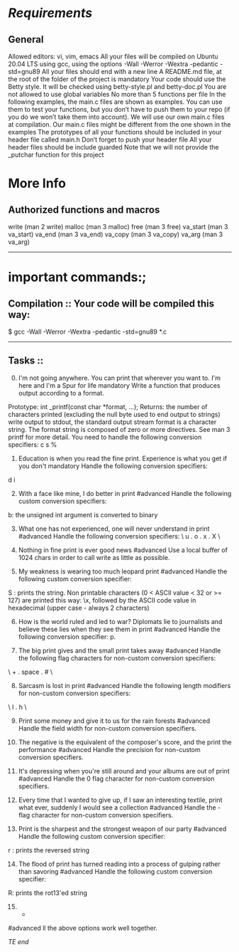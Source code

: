 # *Requirements*
## General
Allowed editors: vi, vim, emacs
All your files will be compiled on Ubuntu 20.04 LTS using gcc, using the options -Wall -Werror -Wextra -pedantic -std=gnu89
All your files should end with a new line
A README.md file, at the root of the folder of the project is mandatory
Your code should use the Betty style. It will be checked using betty-style.pl and betty-doc.pl
You are not allowed to use global variables
No more than 5 functions per file
In the following examples, the main.c files are shown as examples. You can use them to test your functions, but you don’t have to push them to your repo (if you do we won’t take them into account). We will use our own main.c files at compilation. Our main.c files might be different from the one shown in the examples
The prototypes of all your functions should be included in your header file called main.h
Don’t forget to push your header file
All your header files should be include guarded
Note that we will not provide the _putchar function for this project


# More Info
## Authorized functions and macros

write (man 2 write)
malloc (man 3 malloc)
free (man 3 free)
va_start (man 3 va_start)
va_end (man 3 va_end)
va_copy (man 3 va_copy)
va_arg (man 3 va_arg)

___



# important commands:;

## Compilation :: Your code will be compiled this way:
$ gcc -Wall -Werror -Wextra -pedantic -std=gnu89 *.c


_____

## Tasks ::
0. I'm not going anywhere. You can print that wherever you want to. I'm here and I'm a Spur for life
mandatory
Write a function that produces output according to a format.

Prototype: int _printf(const char *format, ...);
Returns: the number of characters printed (excluding the null byte used to end output to strings)
write output to stdout, the standard output stream
format is a character string. The format string is composed of zero or more directives. See man 3 printf for more detail. You need to handle the following conversion specifiers:
c
s
%

1. Education is when you read the fine print. Experience is what you get if you don't
mandatory
Handle the following conversion specifiers:

d
i


2. With a face like mine, I do better in print
\#advanced
Handle the following custom conversion specifiers:

b: the unsigned int argument is converted to binary


3. What one has not experienced, one will never understand in print
\#advanced
Handle the following conversion specifiers:
\ u  .  o  .  x  .  X \


4. Nothing in fine print is ever good news
#advanced
Use a local buffer of 1024 chars in order to call write as little as possible.


5. My weakness is wearing too much leopard print
\#advanced
Handle the following custom conversion specifier:

S : prints the string.
Non printable characters (0 < ASCII value < 32 or >= 127) are printed this way: \x, followed by the ASCII code value in hexadecimal (upper case - always 2 characters)

6. How is the world ruled and led to war? Diplomats lie to journalists and believe these lies when they see them in print
\#advanced
Handle the following conversion specifier: p.

7. The big print gives and the small print takes away
\#advanced
Handle the following flag characters for non-custom conversion specifiers:

\ + .  space .  #   \



8. Sarcasm is lost in print
\#advanced
Handle the following length modifiers for non-custom conversion specifiers:

\ l  .  h  \

9. Print some money and give it to us for the rain forests
\#advanced
Handle the field width for non-custom conversion specifiers.

10. The negative is the equivalent of the composer's score, and the print the performance
\#advanced
Handle the precision for non-custom conversion specifiers.



11. It's depressing when you're still around and your albums are out of print
\#advanced
Handle the 0 flag character for non-custom conversion specifiers.


12. Every time that I wanted to give up, if I saw an interesting textile, print what ever, suddenly I would see a collection
\#advanced
Handle the - flag character for non-custom conversion specifiers.


13. Print is the sharpest and the strongest weapon of our party
\#advanced
Handle the following custom conversion specifier:

r : prints the reversed string



14. The flood of print has turned reading into a process of gulping rather than savoring
\#advanced
Handle the following custom conversion specifier:

R: prints the rot13'ed string


15. *
\#advanced
ll the above options work well together.





*TE end*
